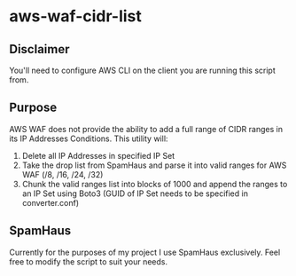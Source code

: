 # aws-waf-cidr-list

## Disclaimer

You'll need to configure AWS CLI on the client you are running this script from.

## Purpose

AWS WAF does not provide the ability to add a full range of CIDR ranges in its IP Addresses Conditions.  This utility will:

1) Delete all IP Addresses in specified IP Set
2) Take the drop list from SpamHaus and parse it into valid ranges for AWS WAF (/8, /16, /24, /32)
3) Chunk the valid ranges list into blocks of 1000 and append the ranges to an IP Set using Boto3 (GUID of IP Set needs to be specified in converter.conf)

## SpamHaus

Currently for the purposes of my project I use SpamHaus exclusively.  Feel free to modify the script to suit your needs.
